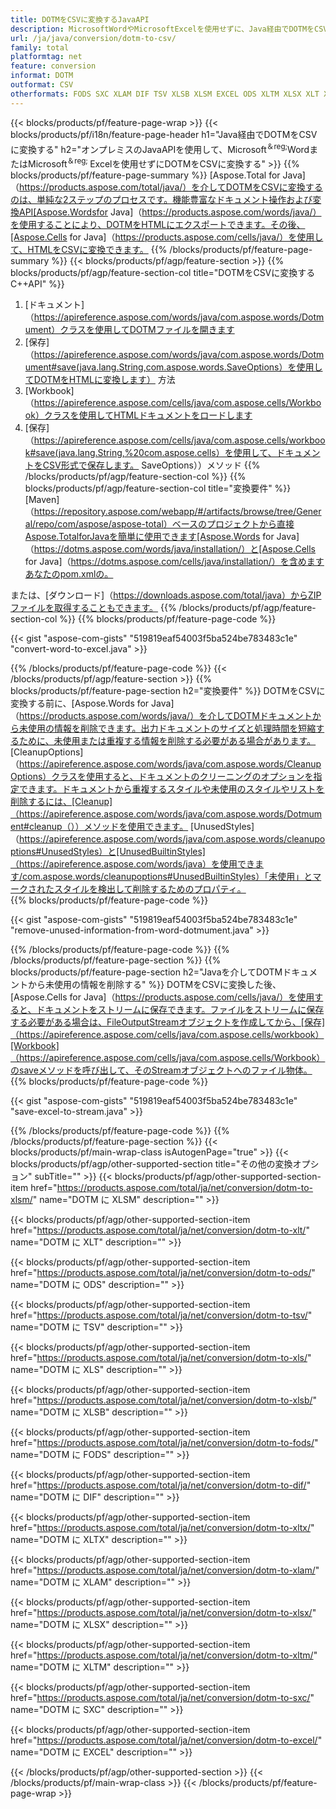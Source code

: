 ```yaml
---
title: DOTMをCSVに変換するJavaAPI
description: MicrosoftWordやMicrosoftExcelを使用せずに、Java経由でDOTMをCSVに変換する
url: /ja/java/conversion/dotm-to-csv/
family: total
platformtag: net
feature: conversion
informat: DOTM
outformat: CSV
otherformats: FODS SXC XLAM DIF TSV XLSB XLSM EXCEL ODS XLTM XLSX XLT XLTX XLS
---
```

{{< blocks/products/pf/feature-page-wrap >}}
{{< blocks/products/pf/i18n/feature-page-header h1="Java経由でDOTMをCSVに変換する" h2="オンプレミスのJavaAPIを使用して、Microsoft<sup>＆reg;</sup>WordまたはMicrosoft<sup>＆reg; </sup>Excelを使用せずにDOTMをCSVに変換する" >}}
{{% blocks/products/pf/feature-page-summary %}}
[Aspose.Total for Java]（https://products.aspose.com/total/java/）を介してDOTMをCSVに変換するのは、単純な2ステップのプロセスです。機能豊富なドキュメント操作および変換API[Aspose.Wordsfor Java]（https://products.aspose.com/words/java/）を使用することにより、DOTMをHTMLにエクスポートできます。その後、[Aspose.Cells for Java]（https://products.aspose.com/cells/java/）を使用して、HTMLをCSVに変換できます。
{{% /blocks/products/pf/feature-page-summary  %}}
{{< blocks/products/pf/agp/feature-section >}}
{{% blocks/products/pf/agp/feature-section-col title="DOTMをCSVに変換するC++API" %}}
1. [ドキュメント]（https://apireference.aspose.com/words/java/com.aspose.words/Dotmument）クラスを使用してDOTMファイルを開きます
2. [保存]（https://apireference.aspose.com/words/java/com.aspose.words/Dotmument#save(java.lang.String,com.aspose.words.SaveOptions）を使用してDOTMをHTMLに変換します） 方法
3. [Workbook]（https://apireference.aspose.com/cells/java/com.aspose.cells/Workbook）クラスを使用してHTMLドキュメントをロードします
4. [保存]（https://apireference.aspose.com/cells/java/com.aspose.cells/workbook#save(java.lang.String,%20com.aspose.cells）を使用して、ドキュメントをCSV形式で保存します。 SaveOptions））メソッド
{{% /blocks/products/pf/agp/feature-section-col %}}
{{% blocks/products/pf/agp/feature-section-col title="変換要件" %}}
[Maven]（https://repository.aspose.com/webapp/#/artifacts/browse/tree/General/repo/com/aspose/aspose-total）ベースのプロジェクトから直接Aspose.TotalforJavaを簡単に使用できます[Aspose.Words for Java]（https://dotms.aspose.com/words/java/installation/）と[Aspose.Cells for Java]（https://dotms.aspose.com/cells/java/installation/）を含めますあなたのpom.xmlの。

または、[ダウンロード]（https://downloads.aspose.com/total/java）からZIPファイルを取得することもできます。
{{% /blocks/products/pf/agp/feature-section-col %}}
{{% blocks/products/pf/feature-page-code %}}

{{< gist "aspose-com-gists" "519819eaf54003f5ba524be783483c1e" "convert-word-to-excel.java" >}}


{{% /blocks/products/pf/feature-page-code %}}
{{< /blocks/products/pf/agp/feature-section >}}
{{% blocks/products/pf/feature-page-section  h2="変換要件" %}}
DOTMをCSVに変換する前に、[Aspose.Words for Java]（https://products.aspose.com/words/java/）を介してDOTMドキュメントから未使用の情報を削除できます。出力ドキュメントのサイズと処理時間を短縮するために、未使用または重複する情報を削除する必要がある場合があります。 [CleanupOptions]（https://apireference.aspose.com/words/java/com.aspose.words/CleanupOptions）クラスを使用すると、ドキュメントのクリーニングのオプションを指定できます。ドキュメントから重複するスタイルや未使用のスタイルやリストを削除するには、[Cleanup]（https://apireference.aspose.com/words/java/com.aspose.words/Dotmument#cleanup（））メソッドを使用できます。 [UnusedStyles]（https://apireference.aspose.com/words/java/com.aspose.words/cleanupoptions#UnusedStyles）と[UnusedBuiltinStyles]（https://apireference.aspose.com/words/java）を使用できます/com.aspose.words/cleanupoptions#UnusedBuiltinStyles）「未使用」とマークされたスタイルを検出して削除するためのプロパティ。  
{{% blocks/products/pf/feature-page-code %}}

{{< gist "aspose-com-gists" "519819eaf54003f5ba524be783483c1e" "remove-unused-information-from-word-dotmument.java" >}}

{{% /blocks/products/pf/feature-page-code  %}}
{{% /blocks/products/pf/feature-page-section %}}
{{% blocks/products/pf/feature-page-section  h2="Javaを介してDOTMドキュメントから未使用の情報を削除する" %}}
DOTMをCSVに変換した後、[Aspose.Cells for Java]（https://products.aspose.com/cells/java/）を使用すると、ドキュメントをストリームに保存できます。ファイルをストリームに保存する必要がある場合は、FileOutputStreamオブジェクトを作成してから、[保存]（https://apireference.aspose.com/cells/java/com.aspose.cells/workbook）[Workbook]（https://apireference.aspose.com/cells/java/com.aspose.cells/Workbook）のsaveメソッドを呼び出して、そのStreamオブジェクトへのファイル物体。 
{{% blocks/products/pf/feature-page-code %}}

{{< gist "aspose-com-gists" "519819eaf54003f5ba524be783483c1e" "save-excel-to-stream.java" >}}

{{% /blocks/products/pf/feature-page-code  %}}
{{% /blocks/products/pf/feature-page-section %}}
{{< blocks/products/pf/main-wrap-class isAutogenPage="true" >}}
{{< blocks/products/pf/agp/other-supported-section title="その他の変換オプション" subTitle="" >}}
{{< blocks/products/pf/agp/other-supported-section-item href="https://products.aspose.com/total/ja/net/conversion/dotm-to-xlsm/" name="DOTM に XLSM" description="" >}}

{{< blocks/products/pf/agp/other-supported-section-item href="https://products.aspose.com/total/ja/net/conversion/dotm-to-xlt/" name="DOTM に XLT" description="" >}}

{{< blocks/products/pf/agp/other-supported-section-item href="https://products.aspose.com/total/ja/net/conversion/dotm-to-ods/" name="DOTM に ODS" description="" >}}

{{< blocks/products/pf/agp/other-supported-section-item href="https://products.aspose.com/total/ja/net/conversion/dotm-to-tsv/" name="DOTM に TSV" description="" >}}

{{< blocks/products/pf/agp/other-supported-section-item href="https://products.aspose.com/total/ja/net/conversion/dotm-to-xls/" name="DOTM に XLS" description="" >}}

{{< blocks/products/pf/agp/other-supported-section-item href="https://products.aspose.com/total/ja/net/conversion/dotm-to-xlsb/" name="DOTM に XLSB" description="" >}}

{{< blocks/products/pf/agp/other-supported-section-item href="https://products.aspose.com/total/ja/net/conversion/dotm-to-fods/" name="DOTM に FODS" description="" >}}

{{< blocks/products/pf/agp/other-supported-section-item href="https://products.aspose.com/total/ja/net/conversion/dotm-to-dif/" name="DOTM に DIF" description="" >}}

{{< blocks/products/pf/agp/other-supported-section-item href="https://products.aspose.com/total/ja/net/conversion/dotm-to-xltx/" name="DOTM に XLTX" description="" >}}

{{< blocks/products/pf/agp/other-supported-section-item href="https://products.aspose.com/total/ja/net/conversion/dotm-to-xlam/" name="DOTM に XLAM" description="" >}}

{{< blocks/products/pf/agp/other-supported-section-item href="https://products.aspose.com/total/ja/net/conversion/dotm-to-xlsx/" name="DOTM に XLSX" description="" >}}

{{< blocks/products/pf/agp/other-supported-section-item href="https://products.aspose.com/total/ja/net/conversion/dotm-to-xltm/" name="DOTM に XLTM" description="" >}}

{{< blocks/products/pf/agp/other-supported-section-item href="https://products.aspose.com/total/ja/net/conversion/dotm-to-sxc/" name="DOTM に SXC" description="" >}}

{{< blocks/products/pf/agp/other-supported-section-item href="https://products.aspose.com/total/ja/net/conversion/dotm-to-excel/" name="DOTM に EXCEL" description="" >}}


{{< /blocks/products/pf/agp/other-supported-section >}}
{{< /blocks/products/pf/main-wrap-class >}}
{{< /blocks/products/pf/feature-page-wrap >}}